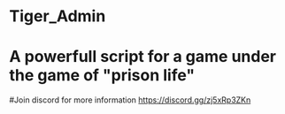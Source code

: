 # **Tiger_Admin**
# A powerfull script for a game under the game of "prison life"
#Join discord for more information https://discord.gg/zj5xRp3ZKn
